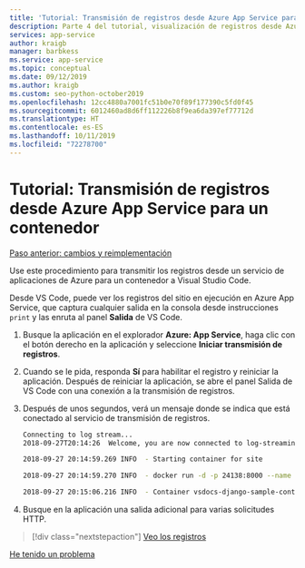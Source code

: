 ```yaml
---
title: 'Tutorial: Transmisión de registros desde Azure App Service para un contenedor en Visual Studio Code'
description: Parte 4 del tutorial, visualización de registros desde Azure App Service para supervisar su comportamiento.
services: app-service
author: kraigb
manager: barbkess
ms.service: app-service
ms.topic: conceptual
ms.date: 09/12/2019
ms.author: kraigb
ms.custom: seo-python-october2019
ms.openlocfilehash: 12cc4880a7001fc51b0e70f89f177390c5fd0f45
ms.sourcegitcommit: 6012460ad8d6ff112226b8f9ea6da397ef77712d
ms.translationtype: HT
ms.contentlocale: es-ES
ms.lasthandoff: 10/11/2019
ms.locfileid: "72278700"
---
```

# <a name="tutorial-stream-logs-from-azure-app-service-for-a-container"></a>Tutorial: Transmisión de registros desde Azure App Service para un contenedor

[Paso anterior: cambios y reimplementación](tutorial-deploy-containers-03.md)

Use este procedimiento para transmitir los registros desde un servicio de aplicaciones de Azure para un contenedor a Visual Studio Code.

Desde VS Code, puede ver los registros del sitio en ejecución en Azure App Service, que captura cualquier salida en la consola desde instrucciones `print` y las enruta al panel **Salida** de VS Code.

1. Busque la aplicación en el explorador **Azure: App Service**, haga clic con el botón derecho en la aplicación y seleccione **Iniciar transmisión de registros**.

1. Cuando se le pida, responda **Sí** para habilitar el registro y reiniciar la aplicación. Después de reiniciar la aplicación, se abre el panel Salida de VS Code con una conexión a la transmisión de registros.

1. Después de unos segundos, verá un mensaje donde se indica que está conectado al servicio de transmisión de registros.

    ```bash
    Connecting to log stream...
    2018-09-27T20:14:26  Welcome, you are now connected to log-streaming service.

    2018-09-27 20:14:59.269 INFO  - Starting container for site

    2018-09-27 20:14:59.270 INFO  - docker run -d -p 24138:8000 --name vsdocs-django-sample-container_0 -e WEBSITES_PORT=8000 -e WEBSITE_SITE_NAME=vsdocs-django-sample-container -e WEBSITE_AUTH_ENABLED=False -e WEBSITE_ROLE_INSTANCE_ID=0 -e WEBSITE_INSTANCE_ID=02c705ae24eaf5f298e553a9c2724b9fe4485707c2d1c36137cd02931091e561 -e HTTP_LOGGING_ENABLED=1 vsdocsregistry.azurecr.io/python-sample-vscode-django-tutorial:latest

    2018-09-27 20:15:06.216 INFO  - Container vsdocs-django-sample-container_0 for site vsdocs-django-sample-container initialized successfully.
    ```

1. Busque en la aplicación una salida adicional para varias solicitudes HTTP.

> [!div class="nextstepaction"]
> [Veo los registros](tutorial-deploy-containers-05.md)

[He tenido un problema](https://www.research.net/r/PWZWZ52?tutorial=vscode-appservice-containers&step=04-stream-logs)
